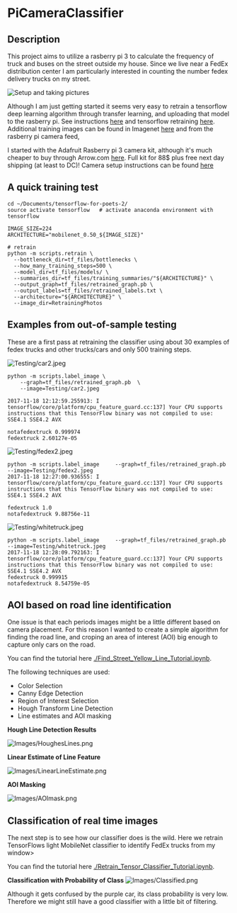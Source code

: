 # PiCameraClassifier

## Description
This project aims to utilize a rasberry pi 3 to calculate the frequency of truck and buses on the street outside my house. Since we live near a FedEx distribution center I am particularly interested in counting the number fedex delivery trucks on my street.

![Setup and taking pictures](https://github.com/mmann1123/PiCameraClassifier/raw/master/Readme/IMG_20171118_1139332.jpg)

Although I am just getting started it seems very easy to retrain a tensorflow deep learning algorithm through transfer learning, and uploading that model to the rasberry pi. See instructions [here](https://svds.com/tensorflow-image-recognition-raspberry-pi/) and tensorflow retraining [here](https://codelabs.developers.google.com/codelabs/tensorflow-for-poets/#0). Additional training images can be found in Imagenet [here](http://www.image-net.org/synset?wnid=n03173929#) and from the rasberry pi camera feed,  

I started with the Adafruit Rasberry pi 3 camera kit, although it's much cheaper to buy through Arrow.com [here](https://www.arrow.com/en/products/3275/adafruit-industries). Full kit for 88$ plus free next day shipping (at least to DC)! Camera setup instructions can be found [here](https://learn.adafruit.com/diy-wifi-raspberry-pi-touch-cam)

## A quick training test
```
cd ~/Documents/tensorflow-for-poets-2/
source activate tensorflow   # activate anaconda environment with tensorflow

IMAGE_SIZE=224
ARCHITECTURE="mobilenet_0.50_${IMAGE_SIZE}"

# retrain 
python -m scripts.retrain \
  --bottleneck_dir=tf_files/bottlenecks \
  --how_many_training_steps=500 \
  --model_dir=tf_files/models/ \
  --summaries_dir=tf_files/training_summaries/"${ARCHITECTURE}" \
  --output_graph=tf_files/retrained_graph.pb \
  --output_labels=tf_files/retrained_labels.txt \
  --architecture="${ARCHITECTURE}" \
  --image_dir=RetrainingPhotos
```

## Examples from out-of-sample testing
These are a first pass at retraining the classifier using about 30 examples of fedex trucks and other trucks/cars and only 500 training steps. 

![Testing/car2.jpeg](https://github.com/mmann1123/PiCameraClassifier/raw/master/Readme/car2.jpeg)

```
python -m scripts.label_image \
    --graph=tf_files/retrained_graph.pb  \
    --image=Testing/car2.jpeg

2017-11-18 12:12:59.255913: I tensorflow/core/platform/cpu_feature_guard.cc:137] Your CPU supports instructions that this TensorFlow binary was not compiled to use: SSE4.1 SSE4.2 AVX

notafedextruck 0.999974
fedextruck 2.60127e-05
```

![Testing/fedex2.jpeg](https://github.com/mmann1123/PiCameraClassifier/raw/master/Readme/fedex2.jpeg)
```
python -m scripts.label_image     --graph=tf_files/retrained_graph.pb      --image=Testing/fedex2.jpeg
2017-11-18 12:27:00.936555: I tensorflow/core/platform/cpu_feature_guard.cc:137] Your CPU supports instructions that this TensorFlow binary was not compiled to use: SSE4.1 SSE4.2 AVX

fedextruck 1.0
notafedextruck 9.88756e-11
```

![Testing/whitetruck.jpeg](https://github.com/mmann1123/PiCameraClassifier/raw/master/Readme/whitetruck.jpeg)
``` 
python -m scripts.label_image     --graph=tf_files/retrained_graph.pb      --image=Testing/whitetruck.jpeg
2017-11-18 12:28:09.792163: I tensorflow/core/platform/cpu_feature_guard.cc:137] Your CPU supports instructions that this TensorFlow binary was not compiled to use: SSE4.1 SSE4.2 AVX
fedextruck 0.999915
notafedextruck 8.54759e-05
```


## AOI based on road line identification
One issue is that each periods images might be a little different based on camera placement. For this reason I wanted to create a simple algorithm for finding the road line, and croping an area of interest (AOI) big enough to capture only cars on the road.

You can find the tutorial here [./Find_Street_Yellow_Line_Tutorial.ipynb](Find_Street_Yellow_Line.ipynb).


The following techniques are used:

- Color Selection
- Canny Edge Detection
- Region of Interest Selection
- Hough Transform Line Detection
- Line estimates and AOI masking

**Hough Line Detection Results**

![Images/HoughesLines.png](https://github.com/mmann1123/PiCameraClassifier/raw/master/Readme/HoughesLines.png)

**Linear Estimate of Line Feature**

![Images/LinearLineEstimate.png](https://github.com/mmann1123/PiCameraClassifier/raw/master/Readme/LinearLineEstimate.png)

**AOI Masking**

![Images/AOImask.png](https://github.com/mmann1123/PiCameraClassifier/raw/master/Readme/AOImask.png)



## Classification of real time images
The next step is to see how our classifier does is the wild. Here we retrain TensorFlows light MobileNet classifier to identify FedEx trucks from my window>


You can find the tutorial here [./Retrain_Tensor_Classifier_Tutorial.ipynb](Retrain_Tensor_Classifier.ipynb).


**Classification with Probability of Class**
![Images/Classified.png](https://github.com/mmann1123/PiCameraClassifier/raw/master/Readme/Classified.png)

Although it gets confused by the purple car, its class probability is very low. Therefore we might still have a good classifier with a little bit of filtering. 
